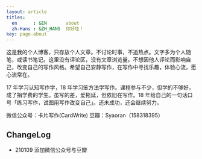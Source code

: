 ```yaml
---
layout: article
titles:
  en      : &EN       about
  zh-Hans : &ZH_HANS  你好哇！
key: page-about
---
```


这是我的个人博客，只存放个人文章。不讨论时事，不追热点。文字多为个人随笔，或读书笔记。这里没有评论区，没有文章浏览量。不想因他人评论而影响自己，改变自己的写作风格。希望自己安静写作，在写作中寻找乐趣，体验心流，愿心流常在。

17 年学习认知写作学，18 年学习笨方法学写作。课程参与不少，但学的不够好，成了捐学费的学生。虽写的差，爱拖延，但依旧在写作。18 年给自己的一句话口号「练习写作，试图用写作改变自己」。还未成功，还会继续努力。

微信公众号：卡片写作(CardWrite)
豆瓣：Syaoran（158318395）

## ChangeLog
- 210109 添加微信公众号与豆瓣

